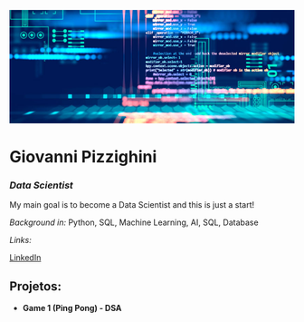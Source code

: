 <p align="center">
  <img src="https://github.com/giopizzighini/data_science_projects/blob/main/data-science-banner.jpg" height="200" width="1100"/ >
</p>

# Giovanni Pizzighini
### *Data Scientist*

My main goal is to become a Data Scientist and this is just a start!

*Background in:* Python, SQL, Machine Learning, AI, SQL, Database

*Links:*

 [LinkedIn](https://www.linkedin.com/in/giopizzighinianalyst)

## Projetos:

* **Game 1 (Ping Pong) - DSA**
